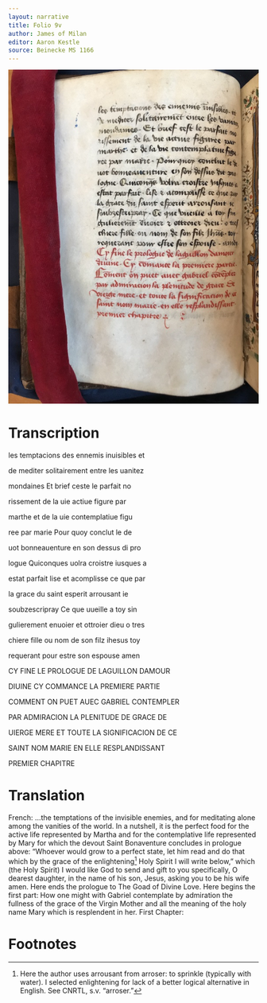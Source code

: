 ```yaml
---
layout: narrative
title: Folio 9v
author: James of Milan
editor: Aaron Kestle
source: Beinecke MS 1166
---
```


![Beinecke MS 1166 Folio 9V](https://raw.githubusercontent.com/oldfrenchtexts/L-aiguillon-d-amour-divine/master/assets/9V.jpg)

# Transcription

les temptacions des ennemis inuisibles et

de mediter solitairement entre les uanitez

mondaines Et brief ceste le parfait no

rissement de la uie actiue figure par

marthe et de la uie contemplatiue figu

ree par marie Pour quoy conclut le de

uot bonneauenture en son dessus di pro

logue Quiconques uolra croistre iusques a

estat parfait lise et acomplisse ce que par

la grace du saint esperit arrousant ie

soubzescripray Ce que uueille a toy sin

gulierement enuoier et ottroier dieu o tres

chiere fille ou nom de son filz ihesus toy

requerant pour estre son espouse amen

CY FINE LE PROLOGUE DE LAGUILLON DAMOUR 

DIUINE CY COMMANCE LA PREMIERE PARTIE

COMMENT ON PUET AUEC GABRIEL CONTEMPLER

PAR ADMIRACION LA PLENITUDE DE GRACE DE

UIERGE MERE ET TOUTE LA SIGNIFICACION DE CE

SAINT NOM MARIE EN ELLE RESPLANDISSANT

PREMIER CHAPITRE

# Translation

French: …the temptations of the invisible enemies, and for meditating alone among the vanities of the world. In a nutshell, it is the perfect food for the active life represented by Martha and for the contemplative life represented by Mary for which the devout Saint Bonaventure concludes in prologue above: “Whoever would grow to a perfect state, let him read and do that which by the grace of the enlightening[^1] Holy Spirit I will write below,” which (the Holy Spirit) I would like God to send and gift to you specifically, O dearest daughter, in the name of his son, Jesus, asking you to be his wife amen. Here ends the prologue to The Goad of Divine Love. Here begins the first part: How one might with Gabriel contemplate by admiration the fullness of the grace of the Virgin Mother and all the meaning of the holy name Mary which is resplendent in her. First Chapter:

# Footnotes

[^1]: Here the author uses arrousant from arroser: to sprinkle (typically with water). I selected enlightening for lack of a better logical alternative in English. See CNRTL, s.v. “arroser.”
